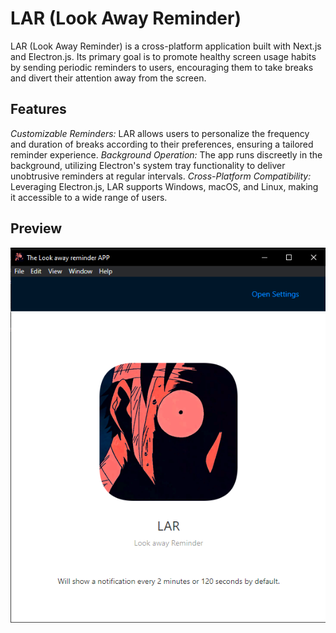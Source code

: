 # LAR (Look Away Reminder)
LAR (Look Away Reminder) is a cross-platform application built with Next.js and Electron.js. Its primary goal is to promote healthy screen usage habits by sending periodic reminders to users, encouraging them to take breaks and divert their attention away from the screen.

## Features
*Customizable Reminders:* LAR allows users to personalize the frequency and duration of breaks according to their preferences, ensuring a tailored reminder experience.
*Background Operation:* The app runs discreetly in the background, utilizing Electron's system tray functionality to deliver unobtrusive reminders at regular intervals.
*Cross-Platform Compatibility:* Leveraging Electron.js, LAR supports Windows, macOS, and Linux, making it accessible to a wide range of users.

## Preview

<p align="center"><img src="screenshots/one.png"></p>
